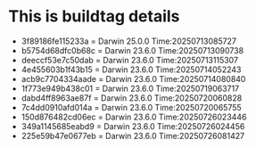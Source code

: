 # This is buildtag details
- 3f89186fe115233a = Darwin 25.0.0 Time:20250713085727
- b5754d68dfc0b68c = Darwin 23.6.0 Time:20250713090738
- deeccf53e7c50dab = Darwin 23.6.0 Time:20250713115307
- 4e455603b1f43b15 = Darwin 23.6.0 Time:20250714052243
- acb9c7704334aade = Darwin 23.6.0 Time:20250714080840
- 1f773e949b438c01 = Darwin 23.6.0 Time:20250719063717
- dabd4ff8963ae87f = Darwin 23.6.0 Time:20250720060828
- 7c4dd0910afd014a = Darwin 23.6.0 Time:20250720065755
- 150d876482cd06ec = Darwin 23.6.0 Time:20250726023446
- 349a1145685eabd9 = Darwin 23.6.0 Time:20250726024456
- 225e59b47e0677eb = Darwin 23.6.0 Time:20250726081427
